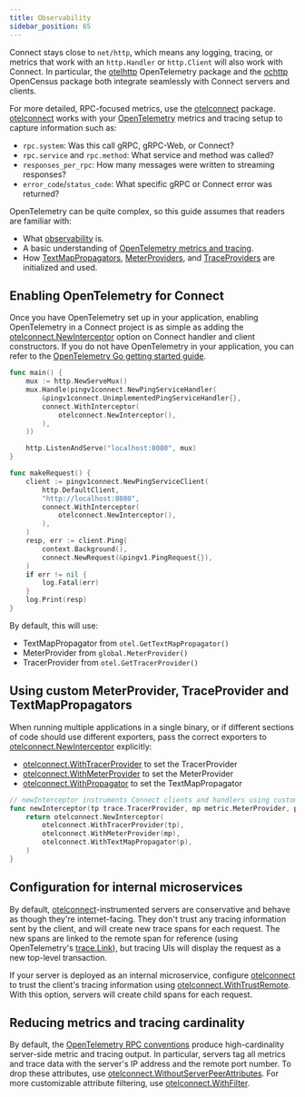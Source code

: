```yaml
---
title: Observability
sidebar_position: 65
---
```


Connect stays close to `net/http`, which means any logging, tracing, or metrics that work with an `http.Handler` or `http.Client` will also work with Connect. In particular, the [otelhttp](https://pkg.go.dev/go.opentelemetry.io/contrib/instrumentation/net/http/otelhttp) OpenTelemetry package and the [ochttp](https://pkg.go.dev/go.opencensus.io/plugin/ochttp) OpenCensus package both integrate seamlessly with Connect servers and clients.

For more detailed, RPC-focused metrics, use the [otelconnect] package. [otelconnect] works with your [OpenTelemetry] metrics and tracing setup to capture information such as:

- `rpc.system`: Was this call gRPC, gRPC-Web, or Connect?
- `rpc.service` and `rpc.method`: What service and method was called?
- `responses_per_rpc`: How many messages were written to streaming responses?
- `error_code`/`status_code`: What specific gRPC or Connect error was returned?

OpenTelemetry can be quite complex, so this guide assumes that readers are familiar with:

- What [observability](https://opentelemetry.io/docs/concepts/observability-primer/) is.
- A basic understanding of [OpenTelemetry metrics and tracing](https://opentelemetry.io/docs/reference/specification/).
- How [TextMapPropagators](https://opentelemetry.io/docs/reference/specification/context/api-propagators/), [MeterProviders](https://opentelemetry.io/docs/reference/specification/metrics/sdk/), and [TraceProviders](https://opentelemetry.io/docs/concepts/signals/traces/) are initialized and used.

## Enabling OpenTelemetry for Connect

Once you have OpenTelemetry set up in your application, enabling OpenTelemetry in a Connect project is as simple as adding the [otelconnect.NewInterceptor] option on Connect handler and client constructors. If you do not have OpenTelemetry in your application, you can refer to the [OpenTelemetry Go getting started guide](https://opentelemetry.io/docs/instrumentation/go/getting-started/).

```go
func main() {
	mux := http.NewServeMux()
	mux.Handle(pingv1connect.NewPingServiceHandler(
		&pingv1connect.UnimplementedPingServiceHandler{},
		connect.WithInterceptor(
			otelconnect.NewInterceptor(),
		),
	))

	http.ListenAndServe("localhost:8080", mux)
}

func makeRequest() {
	client := pingv1connect.NewPingServiceClient(
		http.DefaultClient,
		"http://localhost:8080",
		connect.WithInterceptor(
			otelconnect.NewInterceptor(),
		),
	)
	resp, err := client.Ping(
		context.Background(),
		connect.NewRequest(&pingv1.PingRequest{}),
	)
	if err != nil {
		log.Fatal(err)
	}
	log.Print(resp)
}
```

By default, this will use:

- TextMapPropagator from `otel.GetTextMapPropagator()`
- MeterProvider from `global.MeterProvider()`
- TracerProvider from `otel.GetTracerProvider()`

## Using custom MeterProvider, TraceProvider and TextMapPropagators

When running multiple applications in a single binary, or if different sections of code should use different exporters, pass the correct exporters to [otelconnect.NewInterceptor] explicitly:

- [otelconnect.WithTracerProvider] to set the TracerProvider
- [otelconnect.WithMeterProvider] to set the MeterProvider
- [otelconnect.WithPropagator] to set the TextMapPropagator

```go
// newInterceptor instruments Connect clients and handlers using custom OpenTelemetry metrics, tracing, and propagation.
func newInterceptor(tp trace.TracerProvider, mp metric.MeterProvider, p propagation.TextMapPropagator) connect.Interceptor {
	return otelconnect.NewInterceptor(
		otelconnect.WithTracerProvider(tp),
		otelconnect.WithMeterProvider(mp),
		otelconnect.WithTextMapPropagator(p),
	)
}
```

## Configuration for internal microservices

By default, [otelconnect]-instrumented servers are conservative and behave as though they're internet-facing. They don't trust any tracing information sent by the client, and will create new trace spans for each request. The new spans are linked to the remote span for reference (using OpenTelemetry's [trace.Link]), but tracing UIs will display the request as a new top-level transaction.

If your server is deployed as an internal microservice, configure [otelconnect] to trust the client's tracing information using [otelconnect.WithTrustRemote]. With this option, servers will create child spans for each request.

## Reducing metrics and tracing cardinality

By default, the [OpenTelemetry RPC conventions](https://github.com/open-telemetry/opentelemetry-specification/blob/main/specification/trace/semantic_conventions/rpc.md) produce high-cardinality server-side metric and tracing output. In particular, servers tag all metrics and trace data with the server's IP address and the remote port number. To drop these attributes, use [otelconnect.WithoutServerPeerAttributes]. For more customizable attribute filtering, use [otelconnect.WithFilter].

[otelconnect]: https://pkg.go.dev/connectrpc.com/otelconnect
[connect-go]: https://github.com/connectrpc/connect-go
[OpenTelemetry]: https://opentelemetry.io/
[trace.Link]: https://pkg.go.dev/go.opentelemetry.io/otel/trace#Link
[otelconnect.WithTracerProvider]: https://pkg.go.dev/connectrpc.com/otelconnect#WithTracerProvider
[otelconnect.WithMeterProvider]: https://pkg.go.dev/connectrpc.com/otelconnect#WithMeterProvider
[otelconnect.WithPropagator]: https://pkg.go.dev/connectrpc.com/otelconnect#WithPropagator
[otelconnect.NewInterceptor]: https://pkg.go.dev/connectrpc.com/otelconnect#NewInterceptor
[otelconnect.WithTrustRemote]: https://pkg.go.dev/connectrpc.com/otelconnect#WithTrustRemote
[otelconnect.WithFilter]: https://pkg.go.dev/connectrpc.com/otelconnect#WithFilter
[otelconnect.WithoutServerPeerAttributes]: https://pkg.go.dev/connectrpc.com/otelconnect#WithoutServerPeerAttributes
